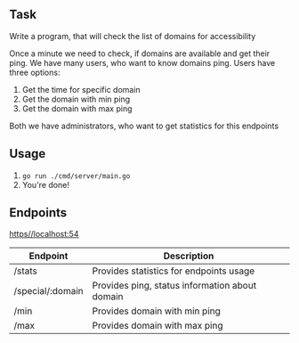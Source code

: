 ## Task

Write a program, that will check the list of domains for accessibility

Once a minute we need to check, if domains are available and get their ping.
We have many users, who want to know domains ping.
Users have three options:

1. Get the time for specific domain
2. Get the domain with min ping
3. Get the domain with max ping

Both we have administrators, who want to get statistics for this endpoints

## Usage

1. `go run ./cmd/server/main.go`
2. You're done!

## Endpoints

[https//localhost:54](https//localhost:54)

| Endpoint         | Description                                    |
|------------------|------------------------------------------------|
| /stats           | Provides statistics for endpoints usage        |
| /special/:domain | Provides ping, status information about domain |
| /min             | Provides domain with min ping                  |
| /max             | Provides domain with max ping                  |
